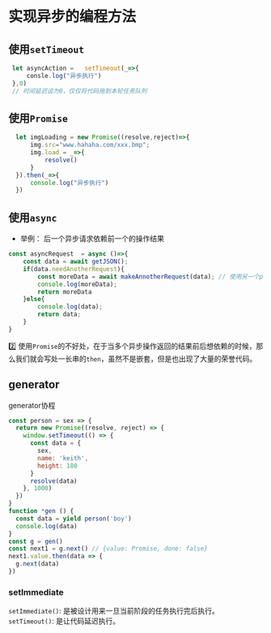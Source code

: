 #  实现异步的编程方法
## 使用`setTimeout`
```js
 let asyncAction =   setTimeout(_=>{
     consle.log("异步执行")
 },0)
 // 时间延迟设为0，仅仅将代码拖到本轮任务队列
```
## 使用`Promise`
```js
  let imgLoading = new Promise((resolve,reject)=>{
      img.src="www.hahaha.com/xxx.bmp";
      img.load = _=>{
          resolve()
      }
  }).then(_=>{
      console.log("异步执行")
  })
```
## 使用`async`
* 举例： 后一个异步请求依赖前一个的操作结果
```js
const asyncRequest  = async ()=>{
    const data = await getJSON();
    if(data.needAnotherRequest){
        const moreData = await makeAnnotherRequest(data); // 使用另一个promise去请求数据
        console.log(moreData);
        return moreData
    }else{
        console.log(data);
        return data;
    }
}
```
2️⃣ 使用`Promise`的不好处，在于当多个异步操作返回的结果前后想依赖的时候，那么我们就会写处一长串的`then`，虽然不是嵌套，但是也出现了大量的荣誉代码。

## generator
generator协程
```js
const person = sex => {
  return new Promise((resolve, reject) => {
    window.setTimeout(() => {
      const data = {
        sex,
        name: 'keith',
        height: 180
      }
      resolve(data)
    }, 1000)
  })
}
function *gen () {
  const data = yield person('boy')
  console.log(data)
}
const g = gen()
const next1 = g.next() // {value: Promise, done: false}
next1.value.then(data => {
  g.next(data)
})
```



### setImmediate
`setImmediate()`: 是被设计用来一旦当前阶段的任务执行完后执行。
`setTimeout()`: 是让代码延迟执行。
